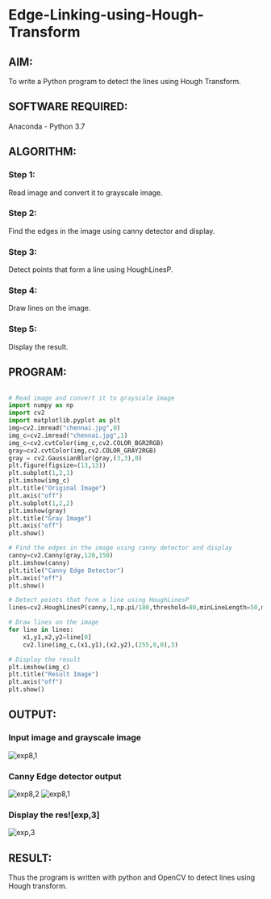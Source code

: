 # Edge-Linking-using-Hough-Transform
## AIM:
To write a Python program to detect the lines using Hough Transform.

## SOFTWARE REQUIRED:
Anaconda - Python 3.7

## ALGORITHM:
### Step 1:
Read image and convert it to grayscale image.

### Step 2:
Find the edges in the image using canny detector and display.

### Step 3:
Detect points that form a line using HoughLinesP.

### Step 4:
Draw lines on the image.

### Step 5:
Display the result.

## PROGRAM:
```Python

# Read image and convert it to grayscale image
import numpy as np
import cv2
import matplotlib.pyplot as plt
img=cv2.imread("chennai.jpg",0)
img_c=cv2.imread("chennai.jpg",1)
img_c=cv2.cvtColor(img_c,cv2.COLOR_BGR2RGB)
gray=cv2.cvtColor(img,cv2.COLOR_GRAY2RGB)
gray = cv2.GaussianBlur(gray,(3,3),0)
plt.figure(figsize=(13,13))
plt.subplot(1,2,1)
plt.imshow(img_c)
plt.title("Original Image")
plt.axis("off")
plt.subplot(1,2,2)
plt.imshow(gray)
plt.title("Gray Image")
plt.axis("off")
plt.show()

# Find the edges in the image using canny detector and display
canny=cv2.Canny(gray,120,150)
plt.imshow(canny)
plt.title("Canny Edge Detector")
plt.axis("off")
plt.show()

# Detect points that form a line using HoughLinesP
lines=cv2.HoughLinesP(canny,1,np.pi/180,threshold=80,minLineLength=50,maxLineGap=250)

# Draw lines on the image
for line in lines:
    x1,y1,x2,y2=line[0]
    cv2.line(img_c,(x1,y1),(x2,y2),(255,0,0),3)

# Display the result
plt.imshow(img_c)
plt.title("Result Image")
plt.axis("off")
plt.show()

```

## OUTPUT:

### Input image and grayscale image
![exp8,1](https://user-images.githubusercontent.com/75264748/171031451-b9532721-e11f-4bcf-ba18-1ea8eaabcdd0.jpg)



### Canny Edge detector output

![exp8,2](https://user-images.githubusercontent.com/75264748/171031490-abed5bd2-e623-43b8-a4b3-1f19bc28ccf3.jpg)
![exp8,1](https://user-images.githubusercontent.com/75264748/171031498-2c9a7205-9bf8-42d6-8839-a758ee783315.jpg)


### Display the res![exp,3]

![exp,3](https://user-images.githubusercontent.com/75264748/171031564-269f9bef-1631-4d71-a72d-5d9388a2064c.jpg)



## RESULT:
Thus the program is written with python and OpenCV to detect lines using Hough transform. 
